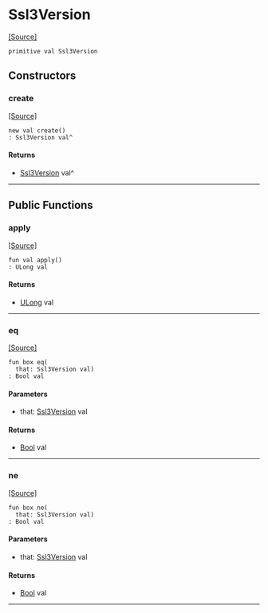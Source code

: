 # Ssl3Version
<span class="source-link">[[Source]](src/net_ssl/ssl_versions.md#L3)</span>
```pony
primitive val Ssl3Version
```

## Constructors

### create
<span class="source-link">[[Source]](src/net_ssl/ssl_versions.md#L3)</span>


```pony
new val create()
: Ssl3Version val^
```

#### Returns

* [Ssl3Version](net_ssl-Ssl3Version.md) val^

---

## Public Functions

### apply
<span class="source-link">[[Source]](src/net_ssl/ssl_versions.md#L3)</span>


```pony
fun val apply()
: ULong val
```

#### Returns

* [ULong](builtin-ULong.md) val

---

### eq
<span class="source-link">[[Source]](src/net_ssl/ssl_versions.md#L3)</span>


```pony
fun box eq(
  that: Ssl3Version val)
: Bool val
```
#### Parameters

*   that: [Ssl3Version](net_ssl-Ssl3Version.md) val

#### Returns

* [Bool](builtin-Bool.md) val

---

### ne
<span class="source-link">[[Source]](src/net_ssl/ssl_versions.md#L3)</span>


```pony
fun box ne(
  that: Ssl3Version val)
: Bool val
```
#### Parameters

*   that: [Ssl3Version](net_ssl-Ssl3Version.md) val

#### Returns

* [Bool](builtin-Bool.md) val

---

